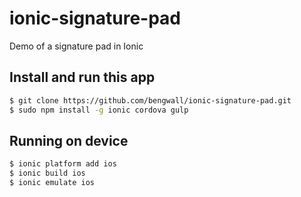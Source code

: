 # ionic-signature-pad
Demo of a signature pad in Ionic

## Install and run this app

```bash
$ git clone https://github.com/bengwall/ionic-signature-pad.git
$ sudo npm install -g ionic cordova gulp
```

## Running on device

```bash
$ ionic platform add ios
$ ionic build ios
$ ionic emulate ios
```

